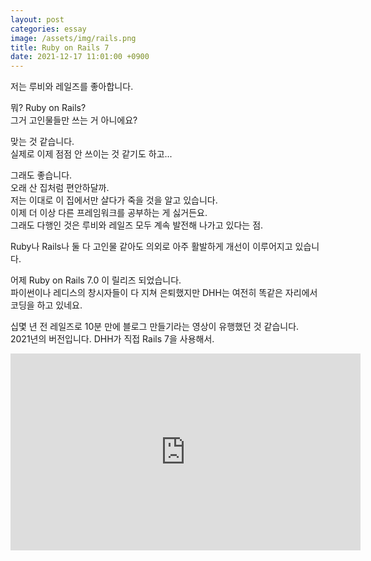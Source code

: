 ```yaml
---
layout: post
categories: essay
image: /assets/img/rails.png
title: Ruby on Rails 7
date: 2021-12-17 11:01:00 +0900
---
```


저는 루비와 레일즈를 좋아합니다.

뭐? Ruby on Rails?  
그거 고인물들만 쓰는 거 아니에요?

맞는 것 같습니다.  
실제로 이제 점점 안 쓰이는 것 같기도 하고...

그래도 좋습니다.  
오래 산 집처럼 편안하달까.  
저는 이대로 이 집에서만 살다가 죽을 것을 알고 있습니다.  
이제 더 이상 다른 프레임워크를 공부하는 게 싫거든요.  
그래도 다행인 것은 루비와 레일즈 모두 계속 발전해 나가고 있다는 점.

Ruby나 Rails나 둘 다 고인물 같아도 의외로 아주 활발하게 개선이 이루어지고 있습니다.

어제 Ruby on Rails 7.0 이 릴리즈 되었습니다.  
파이썬이나 레디스의 창시자들이 다 지쳐 은퇴했지만 DHH는 여전히 똑같은 자리에서 코딩을 하고 있네요.

십몇 년 전 레일즈로 10분 만에 블로그 만들기라는 영상이 유행했던 것 같습니다.  
2021년의 버전입니다. DHH가 직접 Rails 7을 사용해서.

<iframe width="560" height="315" src="https://www.youtube.com/embed/mpWFrUwAN88" title="YouTube video player" frameborder="0" allow="accelerometer; autoplay; clipboard-write; encrypted-media; gyroscope; picture-in-picture" allowfullscreen></iframe>